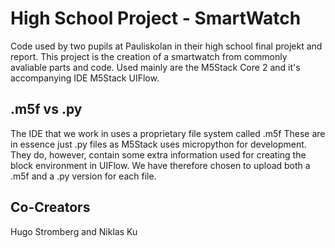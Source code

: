 # High School Project - SmartWatch
Code used by two pupils at Pauliskolan in their high school final projekt and report.
This project is the creation of a smartwatch from commonly avaliable parts and code.
Used mainly are the M5Stack Core 2 and it's accompanying IDE M5Stack UIFlow.
## .m5f vs .py
The IDE that we work in uses a proprietary file system called .m5f 
These are in essence just .py files as M5Stack uses micropython for development.
They do, however, contain some extra information used for creating the block environment in UIFlow.
We have therefore chosen to upload both a .m5f and a .py version for each file.
## Co-Creators
Hugo Stromberg and Niklas Ku
